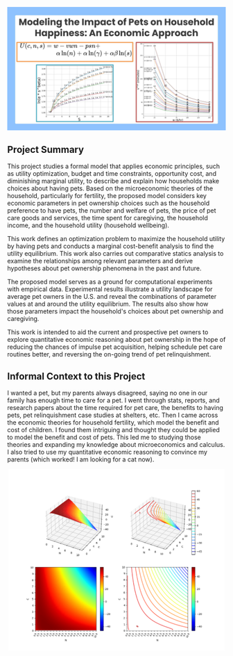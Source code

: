 <!--
## Modeling the Impact of Pets on Household Happiness: An Economic Approach
-->

<p align="center">
  <img src="logo.jpg" width="650" />
</p>

## Project Summary

This project studies a formal model that applies economic principles, such as utility optimization, budget and time constraints, opportunity cost, and diminishing marginal utility, to describe and explain how households make choices about having pets. Based on the microeconomic theories of the household, particularly for fertility, the proposed model considers key economic parameters in pet ownership choices such as the household preference to have pets, the number and welfare of pets, the price of pet care goods and services, the time spent for caregiving, the household income, and the household utility (household wellbeing). 

This work defines an optimization problem to maximize the household utility by having pets and conducts a marginal cost-benefit analysis to find the utility equilibrium. This work also carries out comparative statics analysis to examine the relationships among relevant parameters and derive hypotheses about pet ownership phenomena in the past and future.   

The proposed model serves as a ground for computational experiments with empirical data. Experimental results illustrate a utility landscape for average pet owners in the U.S. and reveal the combinations of parameter values at and around the utility equilibrium. The results also show how those parameters impact the household's choices about pet ownership and caregiving. 

This work is intended to aid the current and prospective pet owners to explore quantitative economic reasoning about pet ownership in the hope of reducing the chances of impulse pet acquisition, helping schedule pet care routines better, and reversing the on-going trend of pet relinquishment. 

## Informal Context to this Project

I wanted a pet, but my parents always disagreed, saying no one in our family has enough time to care for a pet. I went through stats, reports, and research papers about the time required for pet care, the benefits to having pets, pet relinquishment case studies at shelters, etc. Then I came across the economic theories for household fertility, which model the benefit and cost of children. I found them intriguing and thought they could be applied to model the benefit and cost of pets. This led me to studying those theories and expanding  my knowledge about microeconomics and calculus. I also tried to use my quantitative economic reasoning to convince my parents (which worked! I am looking for a cat now).

<!--
This work was presented at a summer science fair of the Japanese Language School of Greater Boston ([poster](./model1/poster-jls.jpg) in Japanese) and at [AnimalHack 2025](https://animalhack2025.devpost.com/) ([presentation slides](https://docs.google.com/presentation/d/1jVFw6v7WuYL-fCS8_CAo-duVvMBiGqPtpaCk-j4YjjI/edit?usp=sharing)). It won a [Grand Prix (1st Place) award](https://animalhack2025.devpost.com/project-gallery) at AnimalHack 2025. 


## Publications

-->

<p align="center">
  <img src="model1/utility-landscape.png" width="500" />
</p>
